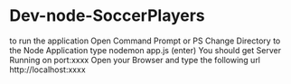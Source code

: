 # Dev-node-SoccerPlayers
to run the application
Open Command Prompt or PS
Change Directory to the Node Application
type
nodemon app.js (enter)
You should get Server Running on port:xxxx
Open your Browser and type the following url 
http://localhost:xxxx
